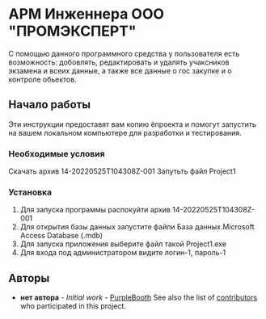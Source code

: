 ﻿# APM Инженнера ООО "ПРОМЭКСПЕРТ"
С помощью данного программного средства у пользователя есть возможность: добовлять, редактировать и удалять учаксников экзамена и всеих данные, а также все данные о гос закупке и о контроле обьектов. 

## Начало работы
Эти инструкции предоставят вам копию ёпроекта и помогут запустить на вашем локальном компьютере для разработки и тестирования.

### Необходимые условия

Скачать архив 14-20220525T104308Z-001
Запутьть файл Project1

### Установка
1) Для запуска программы распокуйти архив 14-20220525T104308Z-001
2) Для открытия базы данных запустите файли База данных.Microsoft Access Database (.mdb)
3) Для запуска приложения выберите файл такой Project1.exe
4) Для входа под администратором видите логин-1, пароль-1

## Авторы
* **нет автора** - *Initial work* - [PurpleBooth](https://github.com/PurpleBooth)
See also the list of [contributors](https://github.com/your/project/contributors) who participated in this project.
